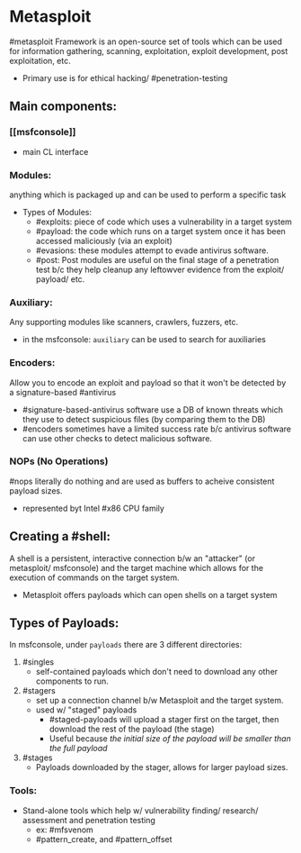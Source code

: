 
# Metasploit
#metasploit Framework is an open-source set of tools which can be used for information gathering, scanning, exploitation, exploit development, post exploitation, etc.
- Primary use is for ethical hacking/ #penetration-testing

## Main components:
### [[msfconsole]]
- main CL interface

### Modules:
anything which is packaged up and can be used to perform a specific task
- Types of Modules:
	- #exploits: piece of code which uses a vulnerability in a target system
	- #payload: the code which runs on a target system once it has been accessed maliciously (via an exploit)
	- #evasions: these modules attempt to evade antivirus software.
	- #post: Post modules are useful on the final stage of a penetration test b/c they help cleanup any leftowver evidence from the exploit/ payload/ etc.

### Auxiliary:
Any supporting modules like scanners, crawlers, fuzzers, etc.
- in the msfconsole: ``auxiliary`` can be used to search for auxiliaries

### Encoders:
Allow you to encode an exploit and payload so that it won't be detected by a signature-based #antivirus 
- #signature-based-antivirus software use a DB of known threats which they use to detect suspicious files (by comparing them to the DB)
- #encoders sometimes have a limited success rate b/c antivirus software can use other checks to detect malicious software.

### NOPs (No Operations)
#nops literally do nothing and are used as buffers to acheive consistent payload sizes.
- represented byt Intel #x86 CPU family

## Creating a #shell:
A shell is a persistent, interactive connection b/w an "attacker" (or metasploit/ msfconsole) and the target machine which allows for the execution of commands on the target system.
- Metasploit offers payloads which can open shells on a target system

## Types of Payloads:
In msfconsole, under ``payloads`` there are 3 different directories:
1. #singles 
	- self-contained payloads which don't need to download any other components to run.
2. #stagers 
	- set up a connection channel b/w Metasploit and the target system.
	- used w/ "staged" payloads
		- #staged-payloads will upload a stager first on the target, then download the rest of the payload (the stage)
		- Useful because *the initial size of the payload will be smaller than the full payload*
3. #stages
	- Payloads downloaded by the stager, allows for larger payload sizes. 

### Tools:
- Stand-alone tools which help w/ vulnerability finding/ research/ assessment and penetration testing
	- ex: #mfsvenom
	- #pattern_create, and #pattern_offset
